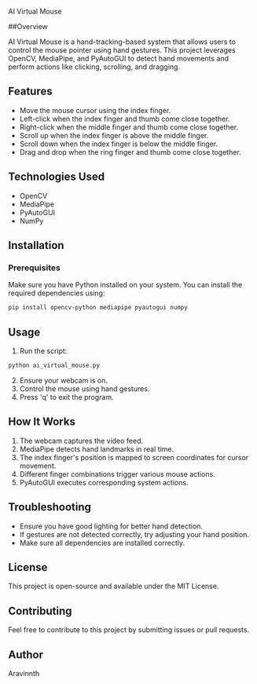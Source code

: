 AI Virtual Mouse

 
 ##Overview

AI Virtual Mouse is a hand-tracking-based system that allows users to control the mouse pointer using hand gestures. This project leverages OpenCV, MediaPipe, and PyAutoGUI to detect hand movements and perform actions like clicking, scrolling, and dragging.

## Features

- Move the mouse cursor using the index finger.
- Left-click when the index finger and thumb come close together.
- Right-click when the middle finger and thumb come close together.
- Scroll up when the index finger is above the middle finger.
- Scroll down when the index finger is below the middle finger.
- Drag and drop when the ring finger and thumb come close together.

## Technologies Used

- OpenCV
- MediaPipe
- PyAutoGUI
- NumPy

## Installation

### Prerequisites

Make sure you have Python installed on your system. You can install the required dependencies using:

```sh
pip install opencv-python mediapipe pyautogui numpy
```

## Usage

1. Run the script:

```sh
python ai_virtual_mouse.py
```

2. Ensure your webcam is on.
3. Control the mouse using hand gestures.
4. Press 'q' to exit the program.

## How It Works

1. The webcam captures the video feed.
2. MediaPipe detects hand landmarks in real time.
3. The index finger's position is mapped to screen coordinates for cursor movement.
4. Different finger combinations trigger various mouse actions.
5. PyAutoGUI executes corresponding system actions.

## Troubleshooting

- Ensure you have good lighting for better hand detection.
- If gestures are not detected correctly, try adjusting your hand position.
- Make sure all dependencies are installed correctly.

## License

This project is open-source and available under the MIT License.

## Contributing

Feel free to contribute to this project by submitting issues or pull requests.

## Author

Aravinnth

